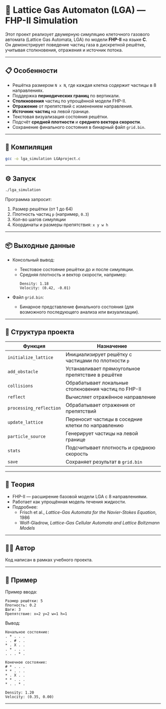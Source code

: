 # 💨 Lattice Gas Automaton (LGA) — FHP-II Simulation

Этот проект реализует двумерную симуляцию клеточного газового автомата (Lattice Gas Automata, LGA) по модели **FHP-II** на языке **C**.  
Он демонстрирует поведение частиц газа в дискретной решётке, учитывая столкновения, отражения и источник потока.

---

## 📋 Особенности

- Решётка размером `N x N`, где каждая клетка содержит частицы в 8 направлениях.
- Поддержка **периодических границ** по вертикали.
- **Столкновения** частиц по упрощённой модели FHP-II.
- **Отражение** от препятствий с изменением направления.
- **Источник частиц** на левой границе.
- Текстовая визуализация состояния решётки.
- Подсчёт **средней плотности** и **среднего вектора скорости**.
- Сохранение финального состояния в бинарный файл `grid.bin`.

---

## 🚀 Компиляция

```bash
gcc -o lga_simulation LGAproject.c
```

---

## ⚙️ Запуск

```bash
./lga_simulation
```

Программа запросит:

1. Размер решётки (от 1 до 64)
2. Плотность частиц `p` (например, `0.3`)
3. Кол-во шагов симуляции
4. Координаты и размеры препятствия: `x y w h`

---

## 📦 Выходные данные

- Консольный вывод:
  - Текстовое состояние решётки до и после симуляции.
  - Средняя плотность и вектор скорости, например:  
    ```
    Density: 1.18  
    Velocity: (0.42, -0.01)
    ```

- Файл `grid.bin`:
  - Бинарное представление финального состояния (для возможного последующего анализа или визуализации).

---

## 🔧 Структура проекта

| Функция                 | Назначение                                                  |
|-------------------------|-------------------------------------------------------------|
| `initialize_lattice`    | Инициализирует решётку с частицами по плотности `p`         |
| `add_obstacle`          | Устанавливает прямоугольное препятствие в решётке           |
| `collisions`            | Обрабатывает локальные столкновения частиц по FHP-II        |
| `reflect`               | Вычисляет отражённое направление                            |
| `processing_reflection`| Обрабатывает отражения от препятствий                        |
| `update_lattice`        | Переносит частицы в соседние клетки по направлению          |
| `particle_source`       | Генерирует частицы на левой границе                          |
| `stats`                 | Подсчитывает плотность и среднюю скорость                    |
| `save`                  | Сохраняет результат в `grid.bin`                            |

---

## 📘 Теория

- FHP-II — расширение базовой модели LGA с 8 направлениями.
- Работает как упрощённая модель течения жидкости.
- Подробнее:  
  - Frisch et al., *Lattice-Gas Automata for the Navier-Stokes Equation*, 1986  
  - Wolf-Gladrow, *Lattice-Gas Cellular Automata and Lattice Boltzmann Models*

---

## 👨‍💻 Автор

Код написан в рамках учебного проекта.  

---

## 🧪 Пример

Пример ввода:
```
Размер решётки: 5
Плотность: 0.2
Шаги: 3
Препятствие: x=2 y=2 w=1 h=1
```

Вывод:
```
Начальное состояние:
. * . . .
. . # . .
* . X . .
. * . . .
. . . * .

Конечное состояние:
# * . . .
* * . . .
* . X . .
* * . . .
* . . * .

Density: 1.20
Velocity: (0.35, 0.00)
```

---

